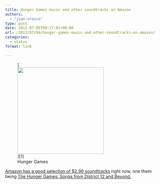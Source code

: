 ```yaml
---
title: Hunger Games music and other soundtracks on Amazon
authors: 
  - "juan-orozco"
type: post
date: 2012-07-05T00:17:01+00:00
url: /2012/07/04/hunger-games-music-and-other-soundtracks-on-amazon/
categories:
  - status
format: link

---
```

<figure style="width: 280px" class="wp-caption alignleft">[<img title="Hunger Games Cover" src="https://i1.wp.com/ecx.images-amazon.com/images/I/51LG%2BEyHAFL._SL500_AA280_.jpg?resize=280%2C280" alt="" width="280" height="280" data-recalc-dims="1" />][1]<figcaption class="wp-caption-text">Hunger Games</figcaption></figure>

[Amazon has a good selection of $2.99 soundtracks][2] right now, one them being [The Hunger Games: Songs from District 12 and Beyond.][1]

 [1]: http://www.amazon.com/The-Hunger-Games-District-Beyond/dp/B007IGNG6O/ref=br_lf_m_1000803791_1_1_ttl?ie=UTF8&s=dmusic&pf_rd_p=1373924342&pf_rd_s=center-2&pf_rd_t=1401&pf_rd_i=1000803791&pf_rd_m=ATVPDKIKX0DER&pf_rd_r=0R5EBGM1R53Y70E0YD75
 [2]: http://www.amazon.com/gp/feature.html/ref=bt_atcg_mine_cta?ie=UTF8&docId=1000803791&ie=UTF8&pf_rd_m=ATVPDKIKX0DER&pf_rd_s=center-2&pf_rd_r=1DWMJ1E7C8KPJN8NNDRV&pf_rd_t=101&pf_rd_p=1375321842&pf_rd_i=163856011